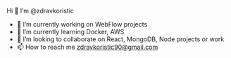 
 
 
 Hi 👋 I’m @zdravkoristic

- 🔭 I’m currently working on WebFlow projects
- 🌱 I’m currently learning Docker, AWS 
- 👯 I’m looking to collaborate on React, MongoDB, Node projects or work
- 📫 How to reach me zdravkoristic90@gmail.com



